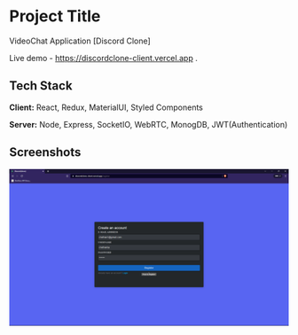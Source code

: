 
# Project Title
VideoChat Application [Discord Clone] 

Live demo - https://discordclone-client.vercel.app .



## Tech Stack

**Client:** React, Redux, MaterialUI, Styled Components

**Server:** Node, Express, SocketIO, WebRTC, MonogDB, JWT(Authentication)


## Screenshots

![App Screenshot](./registerPage.png)

